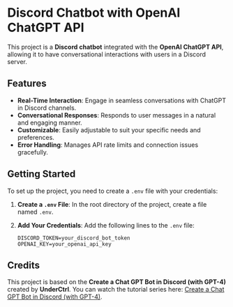 # Discord Chatbot with OpenAI ChatGPT API

This project is a **Discord chatbot** integrated with the **OpenAI ChatGPT API**, allowing it to have conversational interactions with users in a Discord server.

## Features

- **Real-Time Interaction**: Engage in seamless conversations with ChatGPT in Discord channels.
- **Conversational Responses**: Responds to user messages in a natural and engaging manner.
- **Customizable**: Easily adjustable to suit your specific needs and preferences.
- **Error Handling**: Manages API rate limits and connection issues gracefully.

## Getting Started

To set up the project, you need to create a `.env` file with your credentials:

1. **Create a `.env` File**: In the root directory of the project, create a file named `.env`.
   
2. **Add Your Credentials**: Add the following lines to the `.env` file:
   ```plaintext
   DISCORD_TOKEN=your_discord_bot_token
   OPENAI_KEY=your_openai_api_key
   
## Credits

This project is based on the **Create a Chat GPT Bot in Discord (with GPT-4)** created by **UnderCtrl**. You can watch the tutorial series here: [Create a Chat GPT Bot in Discord (with GPT-4)]([https://www.youtube.com/watch?v=OGHA-elMrxI](https://youtu.be/EUlnKW6Yy94?si=GY3HVp_gq8x4yJmQ)).
